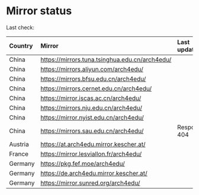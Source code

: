 <script src="./time.js"></script>
# Mirror status
Last check: <script type="text/javascript">localize(1709230950.4080575);</script>

|Country|Mirror|Last update|
|:------|:-----|:----------|
|China|https://mirrors.tuna.tsinghua.edu.cn/arch4edu/|<script type="text/javascript">localize(1709188372);</script>|
|China|https://mirrors.aliyun.com/arch4edu/|<script type="text/javascript">localize(1709188372);</script>|
|China|https://mirrors.bfsu.edu.cn/arch4edu/|<script type="text/javascript">localize(1709188372);</script>|
|China|https://mirrors.cernet.edu.cn/arch4edu/|<script type="text/javascript">localize(1709188372);</script>|
|China|https://mirror.iscas.ac.cn/arch4edu/|<script type="text/javascript">localize(1709188372);</script>|
|China|https://mirrors.nju.edu.cn/arch4edu/|<script type="text/javascript">localize(1709145064);</script>|
|China|https://mirror.nyist.edu.cn/arch4edu/|<script type="text/javascript">localize(1709188372);</script>|
|China|https://mirrors.sau.edu.cn/arch4edu/|Response 404|
|Austria|https://at.arch4edu.mirror.kescher.at/|<script type="text/javascript">localize(1709188372);</script>|
|France|https://mirror.lesviallon.fr/arch4edu/|<script type="text/javascript">localize(1709188372);</script>|
|Germany|https://pkg.fef.moe/arch4edu/|<script type="text/javascript">localize(1709188372);</script>|
|Germany|https://de.arch4edu.mirror.kescher.at/|<script type="text/javascript">localize(1709188372);</script>|
|Germany|https://mirror.sunred.org/arch4edu/|<script type="text/javascript">localize(1709188372);</script>|

<script src="./tablefilter/tablefilter.js"></script>
<script src="./table.js"></script>